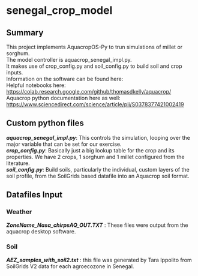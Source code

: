 # senegal_crop_model

## Summary
This project implements AquacropOS-Py to trun simulations of millet or sorghum.<br>
The  model controller is aquacrop_senegal_impl.py.<br>
It makes use of crop_config.py and soil_config.py to build soil and crop inputs.<br>
Information on the software can be found here:<br>
Helpful notebooks here:  https://colab.research.google.com/github/thomasdkelly/aquacrop/ <br>
Aquacrop python documentation here as well: https://www.sciencedirect.com/science/article/pii/S0378377421002419


## Custom python files
***aquacrop_senegal_impl.py***: This controls the simulation, looping over the major variable that can be set for our exercise.<br>
***crop_config.py***: Basically just a big lookup table for the crop and its properties. We have 2 crops, 1 sorghum and 1 millet configured from the literature.<br>
***soil_config.py***: Build soils, particularly the individual, custom layers of the soil profile, from the SoilGrids based datafile into an Aquacrop soil format.



## Datafiles Input
### Weather
***ZoneName_Nasa_chirpsAQ_OUT.TXT*** : These files were output from the aquacrop desktop software.
### Soil
***AEZ_samples_with_soil2.txt*** : this file was generated by Tara Ippolito from SoilGrids V2 data for each agroecozone in Senegal.

